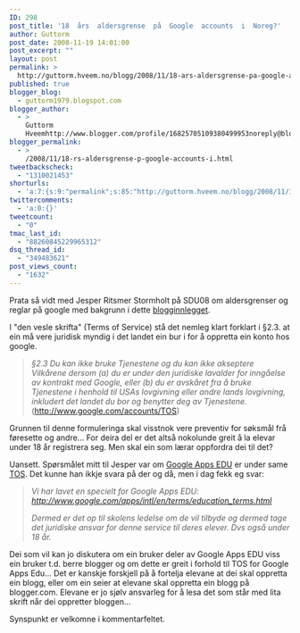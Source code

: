 ```yaml
---
ID: 298
post_title: '18  års  aldersgrense  på  Google  accounts  i  Noreg?'
author: Guttorm
post_date: 2008-11-19 14:01:00
post_excerpt: ""
layout: post
permalink: >
  http://guttorm.hveem.no/blogg/2008/11/18-ars-aldersgrense-pa-google-accounts-i-noreg/
published: true
blogger_blog:
  - guttorm1979.blogspot.com
blogger_author:
  - >
    Guttorm
    Hveemhttp://www.blogger.com/profile/16825705109380499953noreply@blogger.com
blogger_permalink:
  - >
    /2008/11/18-rs-aldersgrense-p-google-accounts-i.html
tweetbackscheck:
  - "1310021453"
shorturls:
  - 'a:7:{s:9:"permalink";s:85:"http://guttorm.hveem.no/blogg/2008/11/18-ars-aldersgrense-pa-google-accounts-i-noreg/";s:7:"tinyurl";s:25:"http://tinyurl.com/attfgl";s:4:"isgd";s:17:"http://is.gd/gV1a";s:5:"bitly";s:18:"http://bit.ly/onJM";s:5:"snipr";s:22:"http://snipr.com/aks0e";s:5:"snurl";s:22:"http://snurl.com/aks0e";s:7:"snipurl";s:24:"http://snipurl.com/aks0e";}'
twittercomments:
  - 'a:0:{}'
tweetcount:
  - "0"
tmac_last_id:
  - "88260845229965312"
dsq_thread_id:
  - "349483621"
post_views_count:
  - "1632"
---
```

Prata så vidt med Jesper Ritsmer Stormholt på SDU08 om aldersgrenser og reglar på google med bakgrunn i dette <a href="http://guttorm.hveem.no/blogg/2008/03/itpro-det-er-18-rs-aldersgrense-p.html" target="_blank">blogginnlegget</a>.

I "den vesle skrifta" (Terms of Service) stå det nemleg klart forklart i §2.3. at ein må vere juridisk myndig i det landet ein bur i for å oppretta ein konto hos google.
<blockquote><em>§2.3 Du kan ikke bruke Tjenestene og du kan ikke akseptere Vilkårene dersom (a) du er under den juridiske lavalder for inngåelse av kontrakt med Google, eller (b) du er avskåret fra å bruke Tjenestene i henhold til USAs lovgivning eller andre lands lovgivning, inkludert det landet du bor og benytter deg av Tjenestene.</em> (<a href="http://www.google.com/accounts/TOS">http://www.google.com/accounts/TOS</a>)</blockquote>
Grunnen til denne formuleringa skal visstnok vere preventiv for søksmål frå føresette og andre... For deira del er det altså nokolunde greit å la elevar under 18 år registrera seg. Men skal ein som lærar oppfordra dei til det?

Uansett. Spørsmålet mitt til Jesper var om <a href="http://www.google.com/apps/edu/index.html" target="_blank">Google Apps EDU</a> er under same <a href="http://en.wikipedia.org/wiki/Terms_of_Service" target="_blank">TOS</a>. Det kunne han ikkje svara på der og då, men i dag fekk eg svar:
<blockquote><em>Vi har lavet en specielt for Google Apps EDU: </em><a href="http://www.google.com/apps/intl/en/terms/education_terms.html"><em>http://www.google.com/apps/intl/en/terms/education_terms.html</em></a>

<em>Dermed er det op til skolens ledelse om de vil tilbyde og dermed tage det juridiske ansvar for denne service til deres elever. Dvs også under 18 år.</em></blockquote>
Dei som vil kan jo diskutera om ein bruker deler av Google Apps EDU viss ein bruker t.d. berre blogger og om dette er greit i forhold til TOS for Google Apps Edu... Det er kanskje forskjell på å fortelja elevane at dei skal oppretta ein blogg, eller om ein seier at elevane skal oppretta ein blogg på blogger.com. Elevane er jo sjølv ansvarleg for å lesa det som står med lita skrift når dei oppretter bloggen...

Synspunkt er velkomne i kommentarfeltet.
